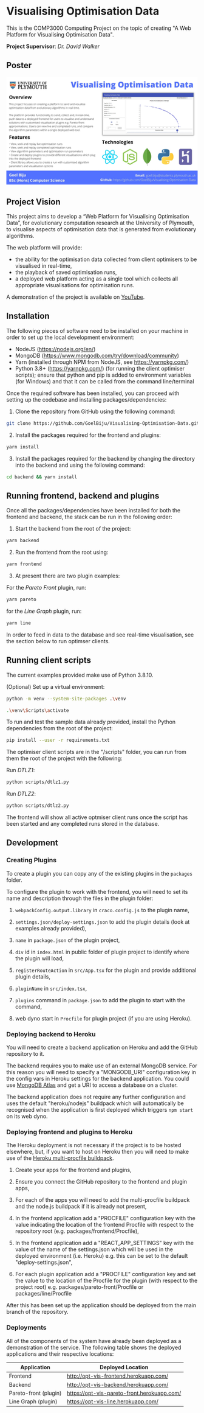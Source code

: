 # Visualising Optimisation Data

This is the COMP3000 Computing Project on the topic of creating "A Web Platform for Visualising Optimisation Data".

**Project Supervisor**: _Dr. David Walker_

## Poster

![Project poster](documents/poster.jpg)

## Project Vision

This project aims to develop a “Web Platform for Visualising Optimisation Data”, for
evolutionary computation research at the University of Plymouth, to visualise aspects of optimisation data that is generated from evolutionary algorithms.

The web platform will provide:

- the ability for the optimisation data collected from client optimisers to be visualised in real-time,
- the playback of saved optimisation runs,
- a deployed web platform acting as a single tool which collects all appropriate visualisations for optimisation runs.

A demonstration of the project is available on [YouTube](https://www.youtube.com/watch?v=7goXb3EpkKE).

## Installation

The following pieces of software need to be installed on your machine in order to set up the local development environment:

- NodeJS (https://nodejs.org/en/)
- MongoDB (https://www.mongodb.com/try/download/community)
- Yarn (installed through NPM from NodeJS, see https://yarnpkg.com/)
- Python 3.8+ (https://yarnpkg.com/) (for running the client optimiser scripts); ensure that python and pip is added to environment variables (for Windows) and that it can be called from the command line/terminal

Once the required software has been installed, you can proceed with setting up the codebase and installing packages/dependencies:

1. Clone the repository from GitHub using the following command:

```bash
git clone https://github.com/GoelBiju/Visualising-Optimisation-Data.git
```

2. Install the packages required for the frontend and plugins:

```bash
yarn install
```

3. Install the packages required for the backend by changing the directory into the backend and using the following command:

```bash
cd backend && yarn install
```

## Running frontend, backend and plugins 

Once all the packages/dependencies have been installed for both the frontend and backend, the stack can be run in the following order:

1. Start the backend from the root of the project:

```bash
yarn backend
```

2. Run the frontend from the root using:

```bash
yarn frontend
```

3. At present there are two plugin examples:

For the _Pareto Front_ plugin, run:

```bash
yarn pareto
```

for the _Line Graph_ plugin, run:

```bash
yarn line
```

In order to feed in data to the database and see real-time visualisation, see the section below to run optimser clients.

## Running client scripts 

The current examples provided make use of Python 3.8.10.

(Optional) Set up a virtual environment:

```bash
python -m venv --system-site-packages .\venv
```

```bash
.\venv\Scripts\activate
```

To run and test the sample data already provided, install the Python dependencies from the root of the project:

```bash
pip install --user -r requirements.txt

```

The optimiser client scripts are in the "/scripts" folder, you can run from them the root of the project with the following:

Run _DTLZ1_:

```bash
python scripts/dtlz1.py
```

Run _DTLZ2_:

```bash
python scripts/dtlz2.py
```

The frontend will show all active optmiser client runs once the script has been started and any completed runs stored in the database.

## Development

### Creating Plugins

To create a plugin you can copy any of the existing plugins in the `packages` folder.

To configure the plugin to work with the frontend, you will need to set its name and description through the files in the plugin folder:

1. `webpackConfig.output.library` in `craco.config.js` to the plugin name,

2. `settings.json/deploy-settings.json` to add the plugin details (look at examples already provided),

3. `name` in `package.json` of the plugin project,

4. `div` id in `index.html` in public folder of plugin project to identify where the plugin will load,

5. `registerRouteAction` in `src/App.tsx` for the plugin and provide additional plugin details,

6. `pluginName` in `src/index.tsx`,

7. `plugins` command in `package.json` to add the plugin to start with the command,

8. web dyno start in `Procfile` for plugin project (if you are using Heroku).

### Deploying backend to Heroku

You will need to create a backend application on Heroku and add the GitHub repository to it.

The backend requires you to make use of an external MongoDB service. For this reason you will need to specify a "MONGODB_URI" configuration key in the config vars in Heroku settings for the backend application. You could use [MongoDB Atlas](https://www.mongodb.com/cloud/atlas) and get a URI to access a database on a cluster.

The backend application does not require any further configuration and uses the default "heroku/nodejs" buildpack which will automatically be recognised when the application is first deployed which triggers `npm start` on its web dyno.

### Deploying frontend and plugins to Heroku

The Heroku deployment is not necessary if the project is to be hosted elsewhere,
but, if you want to host on Heroku then you will need to make use of the [Heroku multi-procfile buildpack](https://elements.heroku.com/buildpacks/heroku/heroku-buildpack-multi-procfile).

1. Create your apps for the frontend and plugins,

2. Ensure you connect the GitHub repository to the frontend and plugin apps,

3. For each of the apps you will need to add the multi-procfile buildpack and the node.js buildpack if it is already not present,

4. In the frontend application add a "PROCFILE" configuration key with the value indicating the location of the frontend Procfile with respect to the repository root (e.g. packages/frontend/Procfile),

5. In the frontend application add a "REACT_APP_SETTINGS" key with the value of the name of the settings.json which will be used in the deployed environment (i.e. Heroku) e.g. this can be set to the default "deploy-settings.json",

6. For each plugin application add a "PROCFILE" configuration key and set the value to the location of the Procfile for the plugin (with respect to the project root) e.g. packages/pareto-front/Procfile or packages/line/Procfile

After this has been set up the application should be deployed from the main branch of the repository.

### Deployments

All of the components of the system have already been deployed as a demonstration of the service. The following table shows the deployed applications and their respective locations:

| Application           | Deployed Location                           |
| --------------------- | ------------------------------------------- |
| Frontend              | http://opt-vis-frontend.herokuapp.com/      |
| Backend               | http://opt-vis-backend.herokuapp.com/       |
| Pareto-front (plugin) | https://opt-vis-pareto-front.herokuapp.com/ |
| Line Graph (plugin)   | https://opt-vis-line.herokuapp.com/         |
